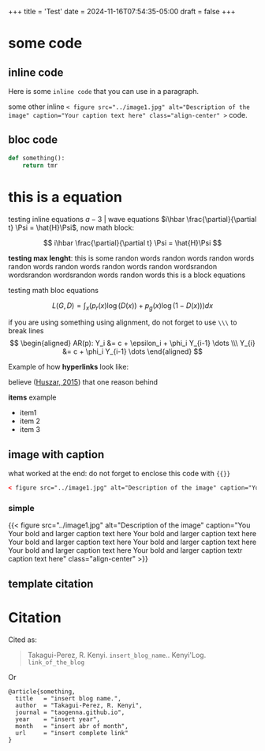 +++
title = 'Test'
date = 2024-11-16T07:54:35-05:00
draft = false
+++

# some code 

## inline code 

Here is some `inline code` that you can use in a paragraph.

some other inline `< figure src="../image1.jpg" alt="Description of the image" caption="Your caption text here" class="align-center" >` code.

## bloc code 

```python
def something():
    return tmr
```

# this is a equation 

testing inline equations $a-3$ | wave equations $i\hbar \frac{\partial}{\partial t} \Psi = \hat{H}\Psi$, now math block:

$$
i\hbar \frac{\partial}{\partial t} \Psi = \hat{H}\Psi
$$

**testing max lenght**: this is some randon words randon words randon words randon words randon words randon words randon wordsrandon wordsrandon wordsrandon words randon words 
this is a block equations 

testing math bloc equations

$$
L(G, D) = \int_x \bigg( p_{r}(x) \log(D(x)) + p_g (x) \log(1 - D(x)) \bigg) dx
$$


if you are using something using alignment, do not forget to use `\\\` to break lines
$$
\begin{aligned}
 AR(p): Y_i &= c + \epsilon_i + \phi_i Y_{i-1} \dots \\\
 Y_{i} &= c + \phi_i Y_{i-1} \dots
\end{aligned}
$$

Example of how **hyperlinks** look like:

believe ([Huszar, 2015](https://stackoverflow.com/questions/27081054/r-markdown-math-equation-alignment)) that one reason behind

**items** example 
- item1
- item 2
- item 3

## image with caption 
what worked at the end: do not forget to enclose this code with `{{}}`
```html
< figure src="../image1.jpg" alt="Description of the image" caption="Your caption text here" class="align-center" >
```
### simple 

{{< figure src="../image1.jpg" alt="Description of the image" caption="You Your bold and larger caption text here Your bold and larger caption text here Your bold and larger caption text here Your bold and larger caption text here Your bold and larger caption text here Your bold and larger caption textr caption text here" class="align-center" >}}

## template citation 

# Citation

Cited as:
> Takagui-Perez, R. Kenyi. `insert_blog_name`.. Kenyi'Log.  
> `link_of_the_blog`

Or


```
@article{something,
  title   = "insert blog name.",
  author  = "Takagui-Perez, R. Kenyi",
  journal = "taogenna.github.io",
  year    = "insert year",
  month   = "insert abr of month",
  url     = "insert complete link"
}
```